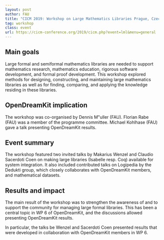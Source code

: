 ```yaml
---
layout: post
author: FAU
title: "CICM 2019: Workshop on Large Mathematics Libraries Prague, Czech Republic, 08th-12th of July 2019"
tag: workshop
class: event
url: https://cicm-conference.org/2019/cicm.php?event=lml&menu=general
---
```


## Main goals


Large formal and semiformal mathematics libraries are needed to support mathematics research, mathematics education, rigorous software development, and formal proof development.
This workshop explored methods for designing, constructing, and maintaining large mathematics libraries as well as for finding, comparing, and applying the knowledge residing in these libraries. 

## OpenDreamKit implication


The workshop was co-organised by Dennis M\"uller (FAU).
Florian Rabe (FAU) was a member of the programme committee.
Michael Kohlhase (FAU) gave a talk presenting OpenDreamKit results.

## Event summary


The workshop featured two invited talks by Makarius Wenzel and Claudio Sacerdoti Coen on making large libraries (Isabelle resp. Coq) available for system integration.
It also included contributed talks on Logipedia by the Dedukti group, which closely collaborates with OpenDreamKit members, and mathematical datasets.

## Results and impact


The main result of the workshop was to strengthen the awareness of and to support the community for managing large formal libraries.
This has been a central topic in WP 6 of OpenDreamKit, and the discussions allowed presenting OpenDreamKit results.

In particular, the talks be Wenzel and Sacerdoti Coen presented results that were developed in collaboration with OpenDreamKit members in WP 6.

